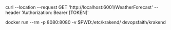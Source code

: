 curl --location --request GET 'http://localhost:6001/WeatherForecast' --header 'Authorization: Bearer [TOKEN]'

docker run --rm -p 8080:8080 -v $PWD:/etc/krakend/ devopsfaith/krakend